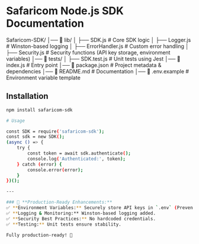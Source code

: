 # Safaricom Node.js SDK Documentation

Safaricom-SDK/
│── 📁 lib/
│   ├── SDK.js           # Core SDK logic
│   ├── Logger.js        # Winston-based logging
│   ├── ErrorHandler.js  # Custom error handling
│   ├── Security.js      # Security functions (API key storage, environment variables)
│── 📁 tests/
│   ├── SDK.test.js      # Unit tests using Jest
│── 📄 index.js          # Entry point
│── 📄 package.json      # Project metadata & dependencies
│── 📄 README.md         # Documentation
│── 📄 .env.example      # Environment variable template

## Installation
```sh
npm install safaricom-sdk

# Usage

const SDK = require('safaricom-sdk');
const sdk = new SDK();
(async () => {
    try {
        const token = await sdk.authenticate();
        console.log('Authenticated:', token);
    } catch (error) {
        console.error(error);
    }
})();

---

### 🚀 **Production-Ready Enhancements:**
✅ **Environment Variables:** Securely store API keys in `.env` (Prevents leaks in GitHub).  
✅ **Logging & Monitoring:** Winston-based logging added.  
✅ **Security Best Practices:** No hardcoded credentials.  
✅ **Testing:** Unit tests ensure stability.  

Fully production-ready! 🚀
